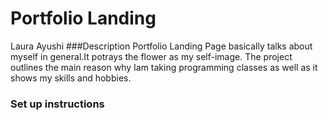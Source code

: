 # Portfolio Landing
 Laura Ayushi
 ###Description
 Portfolio Landing Page basically talks about myself in general.It potrays the flower as my self-image.
 The project outlines the main reason why Iam taking programming classes as well as it shows my skills and hobbies.
 ### Set up instructions